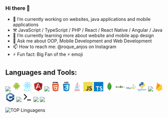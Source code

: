 ### Hi there 👋

- 🔭 I’m currently working on websites, java applications and mobile applications
- ⚒️ JavaScript / TypeScript / PHP / React / React Native / Angular / Java
- 🌱 I’m currently learning more about website and mobile app design
- 💬 Ask me about OOP, Mobile Development and Web Development
- 📫 How to reach me: @roque_anjos on Instagram
- ⚡ Fun fact: Big Fan of the ⚡ emoji

<h2>Languages and Tools: </h2>

<p>
  <img height="30" src="https://camo.githubusercontent.com/5fa137d222dde7b69acd22c6572a065ce3656e6ffa1f5e88c1b5c7a935af3cc6/68747470733a2f2f63646e2e6a7364656c6976722e6e65742f67682f64657669636f6e732f64657669636f6e2f69636f6e732f7673636f64652f7673636f64652d6f726967696e616c2e737667"/>
<img height="30" src="https://raw.githubusercontent.com/devicons/devicon/master/icons/android/android-original-wordmark.svg"/>
<img height="30" src="https://raw.githubusercontent.com/devicons/devicon/master/icons/react/react-original-wordmark.svg"/>
<img height="30" src="https://raw.githubusercontent.com/devicons/devicon/master/icons/angularjs/angularjs-original.svg"/>
  <img height="20" src="https://upload.wikimedia.org/wikipedia/commons/thumb/2/27/PHP-logo.svg/1200px-PHP-logo.svg.png"/>
    <img height="30" src="https://raw.githubusercontent.com/devicons/devicon/master/icons/html5/html5-original-wordmark.svg"/>
<img height="30" src="https://raw.githubusercontent.com/devicons/devicon/master/icons/css3/css3-original-wordmark.svg"/>
<img height="30" src="https://raw.githubusercontent.com/devicons/devicon/master/icons/java/java-original-wordmark.svg"/>
<img height="30" src="https://raw.githubusercontent.com/devicons/devicon/master/icons/javascript/javascript-original.svg"/>
<img height="30" src="https://raw.githubusercontent.com/devicons/devicon/master/icons/typescript/typescript-original.svg"/>
<img height="30" src="https://raw.githubusercontent.com/devicons/devicon/master/icons/mongodb/mongodb-original.svg"/>
<img height="30" src="https://raw.githubusercontent.com/devicons/devicon/master/icons/nodejs/nodejs-original-wordmark.svg"/>
<img height="30" src="https://raw.githubusercontent.com/devicons/devicon/master/icons/mysql/mysql-original-wordmark.svg"/>
<img height="30" src="https://raw.githubusercontent.com/devicons/devicon/master/icons/python/python-original-wordmark.svg"/>
<img height="30" src="https://camo.githubusercontent.com/582944f6627732531ce1a2e20ad43538d1896e16a5f159ea28fd137dbb8e798a/68747470733a2f2f7777772e766563746f726c6f676f2e7a6f6e652f6c6f676f732f676f6f676c655f636c6f75642f676f6f676c655f636c6f75642d69636f6e2e737667"/>
<img height="30" src="https://raw.githubusercontent.com/github/explore/80688e429a7d4ef2fca1e82350fe8e3517d3494d/topics/firebase/firebase.png"/>
  <img height="30" src="https://raw.githubusercontent.com/github/explore/80688e429a7d4ef2fca1e82350fe8e3517d3494d/topics/cpp/cpp.png"/>
<img height="30" src="https://user-images.githubusercontent.com/3369400/139448065-39a229ba-4b06-434b-bc67-616e2ed80c8f.png"/>
  <img height="30" src="https://github.com/codeSTACKr/codeSTACKr/raw/master/img/terminal-light.svg"/>
<img height="30" src="https://camo.githubusercontent.com/114aa59f6bfe1ff7ef3444fbb224078eb6a32c43f0ed03a6c0c3e6df67e049ec/68747470733a2f2f7777772e766563746f726c6f676f2e7a6f6e652f6c6f676f732f666c7574746572696f2f666c7574746572696f2d69636f6e2e737667"/>
  <img height="30" src="https://lh3.googleusercontent.com/Bn-9LhsZ1P0z-ob_4pwvTF3aucymAzk6uqG7QIPkM7oo_ADkF1TJu_zJdxJswpkfU3Y"/>
</p>

![TOP Linguagens](https://github-readme-stats.vercel.app/api/top-langs/?username=RoqueAnjos&langs_count=8&layout=compact&theme=dracula)

